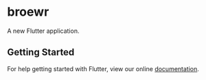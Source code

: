 # broewr

A new Flutter application.

## Getting Started

For help getting started with Flutter, view our online
[documentation](https://flutter.io/).
